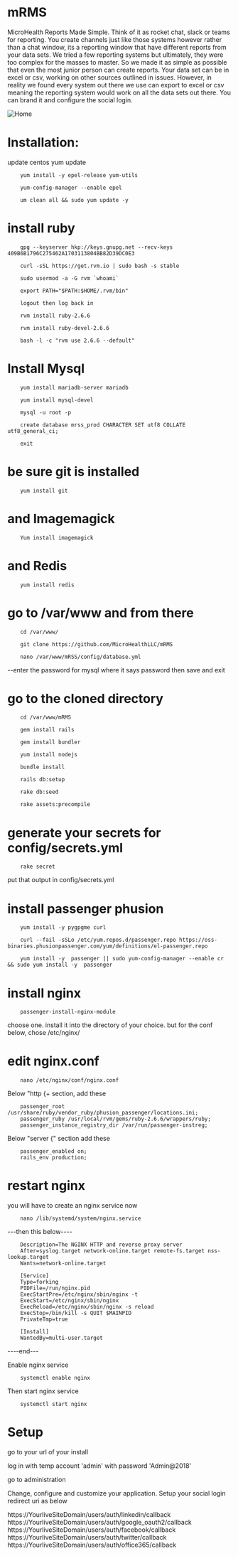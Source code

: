 # mRMS
MicroHealth Reports Made Simple.  Think of it as rocket chat, slack or teams for reporting.  You create channels just like those systems however rather than a chat window, its a reporting window that have different reports from your data sets.  We tried a few reporting systems but ultimately, they were too complex for the masses to master.  So we made it as simple as possible that even the most junior person can create reports.  Your data set can be in excel or csv, working on other sources outlined in issues.  However, in reality we found every system out there we use can export to excel or csv meaning the reporting system would work on all the data sets out there. You can brand it and configure the social login.

![Home](home.png)

# Installation:

update centos
        yum update

        yum install -y epel-release yum-utils

        yum-config-manager --enable epel

        um clean all && sudo yum update -y

# install ruby
        gpg --keyserver hkp://keys.gnupg.net --recv-keys 409B6B1796C275462A1703113804BB82D39DC0E3

        curl -sSL https://get.rvm.io | sudo bash -s stable

        sudo usermod -a -G rvm `whoami`

        export PATH="$PATH:$HOME/.rvm/bin"

        logout then log back in

        rvm install ruby-2.6.6

        rvm install ruby-devel-2.6.6

        bash -l -c "rvm use 2.6.6 --default"

# Install Mysql
        yum install mariadb-server mariadb

        yum install mysql-devel

        mysql -u root -p

        create database mrss_prod CHARACTER SET utf8 COLLATE utf8_general_ci;

        exit

# be sure git is installed
        yum install git

# and Imagemagick
        Yum install imagemagick

# and Redis
        yum install redis

# go to /var/www and from there
        cd /var/www/

        git clone https://github.com/MicroHealthLLC/mRMS

        nano /var/www/mRSS/config/database.yml

 --enter the password for mysql where it says password then save and exit

# go to the cloned directory
        cd /var/www/mRMS

        gem install rails

        gem install bundler

        yum install nodejs

        bundle install

        rails db:setup

        rake db:seed

        rake assets:precompile

# generate your secrets for config/secrets.yml
        rake secret

put that output in config/secrets.yml

# install passenger phusion

        yum install -y pygpgme curl

        curl --fail -sSLo /etc/yum.repos.d/passenger.repo https://oss-binaries.phusionpassenger.com/yum/definitions/el-passenger.repo

        yum install -y  passenger || sudo yum-config-manager --enable cr && sudo yum install -y  passenger

# install nginx
        passenger-install-nginx-module
 choose one.  install it into the directory of your choice.  but for the conf below, chose /etc/nginx/

# edit nginx.conf

        nano /etc/nginx/conf/nginx.conf

Below "http {+ section, add these

        passenger_root /usr/share/ruby/vendor_ruby/phusion_passenger/locations.ini;
        passenger_ruby /usr/local/rvm/gems/ruby-2.6.6/wrappers/ruby;
        passenger_instance_registry_dir /var/run/passenger-instreg;

Below "server {" section
add these

        passenger_enabled on;
        rails_env production;

# restart nginx
you will have to create an nginx service now

        nano /lib/systemd/system/nginx.service
        
---then this below----
        
        Description=The NGINX HTTP and reverse proxy server
        After=syslog.target network-online.target remote-fs.target nss-lookup.target
        Wants=network-online.target
        
        [Service]
        Type=forking
        PIDFile=/run/nginx.pid
        ExecStartPre=/etc/nginx/sbin/nginx -t
        ExecStart=/etc/nginx/sbin/nginx
        ExecReload=/etc/nginx/sbin/nginx -s reload
        ExecStop=/bin/kill -s QUIT $MAINPID
        PrivateTmp=true
        
        [Install]
        WantedBy=multi-user.target

----end---

Enable nginx service

        systemctl enable nginx

Then start nginx service 

        systemctl start nginx


# Setup
go to your url of your install

log in with temp account 'admin' with password 'Admin@2018'

go to administration

Change, configure and customize your application. Setup your social login redirect uri as below

https://YourliveSiteDomain/users/auth/linkedin/callback
https://YourliveSiteDomain/users/auth/google_oauth2/callback
https://YourliveSiteDomain/users/auth/facebook/callback
https://YourliveSiteDomain/users/auth/twitter/callback
https://YourliveSiteDomain/users/auth/office365/callback

